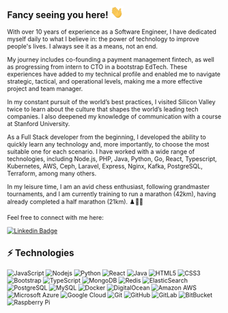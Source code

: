 ## Fancy seeing you here! <img src="https://raw.githubusercontent.com/jhemarcos/jhemarcos/main/files/wave.gif" width="30">

With over 10 years of experience as a Software Engineer, I have dedicated myself daily to what I believe in: the power of technology to improve people's lives. I always see it as a means, not an end.

My journey includes co-founding a payment management fintech, as well as progressing from intern to CTO in a bootstrap EdTech. These experiences have added to my technical profile and enabled me to navigate strategic, tactical, and operational levels, making me a more effective project and team manager.

In my constant pursuit of the world’s best practices, I visited Silicon Valley twice to learn about the culture that shapes the world’s leading tech companies. I also deepened my knowledge of communication with a course at Stanford University.

As a Full Stack developer from the beginning, I developed the ability to quickly learn any technology and, more importantly, to choose the most suitable one for each scenario. I have worked with a wide range of technologies, including Node.js, PHP, Java, Python, Go, React, Typescript, Kubernetes, AWS, Ceph, Laravel, Express, Nginx, Kafka, PostgreSQL, Terraform, among many others.

In my leisure time, I am an avid chess enthusiast, following grandmaster tournaments, and I am currently training to run a marathon (42km), having already completed a half marathon (21km). ♟️🏃‍♂️

 Feel free to connect with me here:

[![Linkedin Badge](https://img.shields.io/badge/-jhemarcos-blue?style=flat-square&logo=Linkedin&logoColor=white&link=https://www.linkedin.com/in/jhemarcos/)](https://www.linkedin.com/in/jhemarcos/)

## ⚡ Technologies

![JavaScript](https://img.shields.io/badge/-JavaScript-black?style=flat-square&logo=javascript)
![Nodejs](https://img.shields.io/badge/-Nodejs-black?style=flat-square&logo=Node.js)
![Python](https://img.shields.io/badge/-Python-black?style=flat-square&logo=Python)
![React](https://img.shields.io/badge/-React-black?style=flat-square&logo=react)
![Java](https://img.shields.io/badge/-java-E34A86?style=flat-square&logo=java)
![HTML5](https://img.shields.io/badge/-HTML5-E34F26?style=flat-square&logo=html5&logoColor=white)
![CSS3](https://img.shields.io/badge/-CSS3-1572B6?style=flat-square&logo=css3)
![Bootstrap](https://img.shields.io/badge/-Bootstrap-563D7C?style=flat-square&logo=bootstrap)
![TypeScript](https://img.shields.io/badge/-TypeScript-007ACC?style=flat-square&logo=typescript)
![MongoDB](https://img.shields.io/badge/-MongoDB-black?style=flat-square&logo=mongodb)
![Redis](https://img.shields.io/badge/-Redis-black?style=flat-square&logo=Redis)
![ElasticSearch](https://img.shields.io/badge/-ElasticSearch-005571?style=flat-square&logo=elasticsearch)
![PostgreSQL](https://img.shields.io/badge/-PostgreSQL-336791?style=flat-square&logo=postgresql)
![MySQL](https://img.shields.io/badge/-MySQL-black?style=flat-square&logo=mysql)
![Docker](https://img.shields.io/badge/-Docker-black?style=flat-square&logo=docker)
![DigitalOcean](https://img.shields.io/badge/-Digital%20Ocean-darkblue?style=flat-square&logo=digitalocean)
![Amazon AWS](https://img.shields.io/badge/Amazon%20AWS-232F3E?style=flat-square&logo=amazon-aws)
![Microsoft Azure](https://img.shields.io/badge/Microsoft%20Azure-232F7E?style=flat-square&logo=microsoft-azure)
![Google Cloud](https://img.shields.io/badge/Google%20Cloud-black?style=flat-square&logo=google-cloud)
![Git](https://img.shields.io/badge/-Git-black?style=flat-square&logo=git)
![GitHub](https://img.shields.io/badge/-GitHub-181717?style=flat-square&logo=github)
![GitLab](https://img.shields.io/badge/-GitLab-FCA121?style=flat-square&logo=gitlab)
![BitBucket](https://img.shields.io/badge/-BitBucket-darkblue?style=flat-square&logo=bitbucket)
![Raspberry Pi](https://img.shields.io/badge/-Raspberry%20Pi-C51A4A?style=flat-square&logo=Raspberry-Pi)